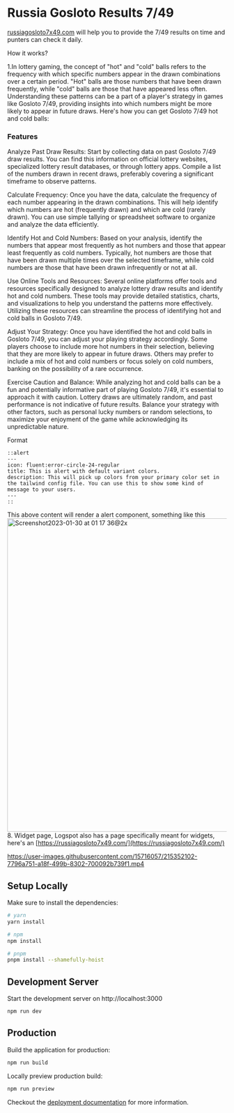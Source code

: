 # Russia Gosloto Results 7/49

[russiagosloto7x49.com](https://russiagosloto7x49.com/) will help you to provide the 7/49 results on time and punters can check it daily. 

How it works?

1.In lottery gaming, the concept of "hot" and "cold" balls refers to the frequency with which specific numbers appear in the drawn 
combinations over a certain period. "Hot" balls are those numbers that have been drawn frequently, while "cold" balls are those that 
have appeared less often. Understanding these patterns can be a part of a player's strategy in games like Gosloto 7/49, providing 
insights into which numbers might be more likely to appear in future draws. Here's how you can get Gosloto 7/49 hot and cold balls:

### Features
Analyze Past Draw Results: Start by collecting data on past Gosloto 7/49 draw results. You can find this information on official 
lottery websites, specialized lottery result databases, or through lottery apps. Compile a list of the numbers drawn in recent draws, 
preferably covering a significant timeframe to observe patterns.

Calculate Frequency: Once you have the data, calculate the frequency of each number appearing in the drawn combinations. This will 
help identify which numbers are hot (frequently drawn) and which are cold (rarely drawn). You can use simple tallying or spreadsheet 
software to organize and analyze the data efficiently.

Identify Hot and Cold Numbers: Based on your analysis, identify the numbers that appear most frequently as hot numbers and those that 
appear least frequently as cold numbers. Typically, hot numbers are those that have been drawn multiple times over the selected timeframe, 
while cold numbers are those that have been drawn infrequently or not at all.

Use Online Tools and Resources: Several online platforms offer tools and resources specifically designed to analyze lottery draw results and 
identify hot and cold numbers. These tools may provide detailed statistics, charts, and visualizations to help you understand the patterns 
more effectively. Utilizing these resources can streamline the process of identifying hot and cold balls in Gosloto 7/49.

Adjust Your Strategy: Once you have identified the hot and cold balls in Gosloto 7/49, you can adjust your playing strategy accordingly. Some 
players choose to include more hot numbers in their selection, believing that they are more likely to appear in future draws. Others may prefer 
to include a mix of hot and cold numbers or focus solely on cold numbers, banking on the possibility of a rare occurrence.

Exercise Caution and Balance: While analyzing hot and cold balls can be a fun and potentially informative part of playing Gosloto 7/49, it's 
essential to approach it with caution. Lottery draws are ultimately random, and past performance is not indicative of future results. Balance your 
strategy with other factors, such as personal lucky numbers or random selections, to maximize your enjoyment of the game while acknowledging 
its unpredictable nature.

Format
```
::alert
---
icon: fluent:error-circle-24-regular
title: This is alert with default variant colors.
description: This will pick up colors from your primary color set in the tailwind config file. You can use this to show some kind of message to your users.
---
::
```
This above content will render a alert component, something like this
<img width="719" alt="Screenshot2023-01-30 at 01 17 36@2x" src="https://user-images.githubusercontent.com/15716057/215352019-66f4fb5f-1c2b-4ea0-a596-671aa9a99b51.png">
8. Widget page, Logspot also has a page specifically meant for widgets, here's an [https://russiagosloto7x49.com/](https://russiagosloto7x49.com/)


https://user-images.githubusercontent.com/15716057/215352102-7796a751-a18f-499b-8302-700092b739f1.mp4

## Setup Locally

Make sure to install the dependencies:

```bash
# yarn
yarn install

# npm
npm install

# pnpm
pnpm install --shamefully-hoist
```

## Development Server

Start the development server on http://localhost:3000

```bash
npm run dev
```

## Production

Build the application for production:

```bash
npm run build
```

Locally preview production build:

```bash
npm run preview
```

Checkout the [deployment documentation](https://v3.nuxtjs.org/guide/deploy/presets) for more information.
